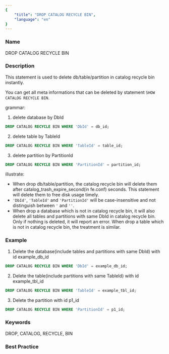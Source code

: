 ```yaml
---
{
    "title": "DROP CATALOG RECYCLE BIN",
    "language": "en"
}
---
```


<!--
Licensed to the Apache Software Foundation (ASF) under one
or more contributor license agreements.  See the NOTICE file
distributed with this work for additional information
regarding copyright ownership.  The ASF licenses this file
to you under the Apache License, Version 2.0 (the
"License"); you may not use this file except in compliance
with the License.  You may obtain a copy of the License at

  http://www.apache.org/licenses/LICENSE-2.0

Unless required by applicable law or agreed to in writing,
software distributed under the License is distributed on an
"AS IS" BASIS, WITHOUT WARRANTIES OR CONDITIONS OF ANY
KIND, either express or implied.  See the License for the
specific language governing permissions and limitations
under the License.
-->



### Name

DROP CATALOG RECYCLE BIN

### Description

This statement is used to delete db/table/partition in catalog recycle bin instantly.

You can get all meta informations that can be deleted by statement `SHOW CATALOG RECYCLE BIN`.

grammar:

1. delete database by DbId

  ```sql
  DROP CATALOG RECYCLE BIN WHERE 'DbId' = db_id;
  ```

2. delete table by TableId

  ```sql
  DROP CATALOG RECYCLE BIN WHERE 'TableId' = table_id;
  ```

 3. delete partition by PartitionId

  ```sql
  DROP CATALOG RECYCLE BIN WHERE 'PartitionId' = partition_id;
  ```

illustrate:

- When drop db/table/partition, the catalog recycle bin will delete them after catalog_trash_expire_second(in fe.conf) seconds. This statement will delete them to free disk usage timely.
- `'DbId'`, `'TableId'` and `'PartitionId'` will be case-insensitive and not distinguish between `'` and `''`.
- When drop a database which is not in catalog recycle bin, it will also delete all tables and partitions with same DbId in catalog recycle bin. Only if nothing is deleted, it will report an error. When drop a table which is not in catalog recycle bin, the treatment is similar.

### Example

1. Delete the database(include tables and partitions with same DbId) with id example_db_id

  ```sql
  DROP CATALOG RECYCLE BIN WHERE 'DbId' = example_db_id;
  ```

2. Delete the table(include partitions with same TableId) with id example_tbl_id

  ```sql
  DROP CATALOG RECYCLE BIN WHERE 'TableId' = example_tbl_id;
  ```

3. Delete the partition with id p1_id

  ```sql
  DROP CATALOG RECYCLE BIN WHERE 'PartitionId' = p1_id;
  ```

### Keywords

DROP, CATALOG, RECYCLE, BIN

### Best Practice


